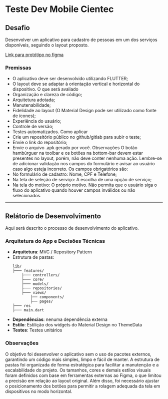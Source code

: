 # Teste Dev Mobile Cientec

## Desafio
Desenvolver um aplicativo para cadastro de pessoas em um dos serviços disponíveis, seguindo o layout proposto.

[Link para protótipo no figma](https://www.figma.com/proto/SjRzvgAi4EHBAnPXngrBnk/Teste-Dev-Mobile?type=design&node-id=1-2773&scaling=min-zoom&page-id=0%3A1&starting-point-node-id=1%3A2800&t=GV7ig0UZ4YBrXIGV-1)

### Premissas
- O aplicativo deve ser desenvolvido utilizando FLUTTER;
- O layout deve se adaptar à orientação vertical e horizontal do dispositivo.
O que será avaliado
- Organização e clareza de código;
- Arquitetura adotada;
- Manutenabilidade;
- Fidelidade ao layout (O Material Design pode ser utilizado como fonte de ícones);
- Experiência do usuário;
- Controle de versão;
- Testes automatizados.
Como aplicar
- Crie um repositório público no github/gitlab para subir o teste;
- Envie o link do repositório;
- Envie o arquivo .apk gerado por você.
Observações
O botão hambúrguer na toolbar e os botões na bottom-bar devem estar presentes no layout, porém, não
deve conter nenhuma ação.
Lembre-se de adicionar validação nos campos do formulário e avisar ao usuário caso algo esteja incorreto.
Os campos obrigatórios são:
- No formulário de cadastro: Nome, CPF e Telefone;
- Na tela de seleção de serviço: A escolha de uma opção de serviço;
- Na tela do motivo: O próprio motivo.
Não permita que o usuário siga o fluxo do aplicativo quando houver campos inválidos ou não selecionados.

--------------------------------------------------------------------

## Relátorio de Desenvolvimento
Aqui será descrito o processo de desenvolvimento do aplicativo.

### Arquitetura do App e Decisões Técnicas

- **Arquitetura**: MVC / Repository Pattern
- Estrutura de pastas:
    ```
    lib/
    ├─── features/
        ├─── controllers/
        ├─── core/
        ├─── models/
        ├─── repositories/
        ├─── views/
            ├── components/
            ├── pages/
    ├─── res
    ├─── main.dart
    ```
- **Dependências**: nenuma dependência externa
- **Estilo**: Estilição dos widgets do Material Design no ThemeData
- **Testes**: Testes unitários

### Observações
O objetivo foi desenvolver o aplicativo sem o uso de pacotes externos, garantindo um código mais simples, limpo e fácil de manter. A estrutura de pastas foi organizada de forma estratégica para facilitar a manutenção e a escalabilidade do projeto.
Os tamanhos, cores e demais estilos visuais foram definidos com base em ferramentas externas ao Figma, o que limitou a precisão em relação ao layout original. Além disso, foi necessário ajustar o posicionamento dos botões para permitir a rolagem adequada da tela em dispositivos no modo horizontal.
